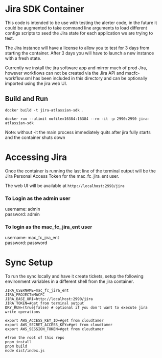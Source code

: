 # Jira SDK Container

This code is intended to be use with testing the alerter code, in the future it could be augmented to take command line arguments to load different configs scripts to seed the Jira state for each application we are trying to test.

The Jira instance will have a license to allow you to test for 3 days from starting the container. After 3 days you will have to launch a new instance with a fresh state. 

Currently we install the jira software app and mirror much of prod Jira, however workflows can not be created via the Jira API and macfc-workflow.xml has been included in this directory and can be optionally imported using the jira web UI.

## Build and Run

`docker build -t jira-atlassian-sdk .`

`docker run --ulimit nofile=16384:16384 --rm -it -p 2990:2990 jira-atlassian-sdk`

Note: without -it the main process immediately quits after jira fully starts and the container shuts down

# Accessing Jira

Once the container is running the last line of the terminal output will be the Jira Personal Access Token for the mac_fc_jira_ent user.

The web UI will be available at `http://localhost:2990/jira`

### To Login as the admin user
username: admin\
password: admin

### To login as the mac_fc_jira_ent user
username: mac_fc_jira_ent\
password: password

# Sync Setup

To run the sync locally and have it create tickets, setup the following environment variables in a different shell from the jira container.

```
JIRA_USERNAME=mac_fc_jira_ent
JIRA_PROJECT=MACFC
JIRA_BASE_URI=http://localhost:2990/jira
JIRA_TOKEN=#get from terminal output
DRY_RUN=(true|false) # optional if you don't want to execute jira write operations

export AWS_ACCESS_KEY_ID=#get from cloudtamer
export AWS_SECRET_ACCESS_KEY=#get from cloudtamer
export AWS_SESSION_TOKEN=#get from cloudtamer

#from the root of this repo
pnpm install
pnpm build
node dist/index.js
```
